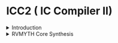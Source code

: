 # ICC2 ( IC Compiler II)

<details>
  <Summary> Introduction </Summary>
  <br>

  * IC Compiler II is specifically architected to address aggressive performance, power, area (PPA), and time-to-market pressures of leading edge designs.
  
* Key technologies include a pervasively parallel optimization framework, multi-objective global placement, routing driven placement optimization, full flow Arc based concurrent clock and data optimization, total power optimization, multi-pattern and FinFET aware flow and machine learning (ML) driven optimization for fast and predictive design closure.
  
* Advanced Fusion technologies offer signoff IR drop driven optimization, PrimeTime® delay calculation within IC Compiler II, exhaustive path based analysis (PBA) and signoff ECO within place and route for unmatched QoR and design convergence. 

![image](https://github.com/user-attachments/assets/bf363650-49b3-48b4-b64a-5d7bcebbab02)

* The `IC Compiler II` tool is designed for efficient design planning, placement, routing, and analysis of very large designs.
  
* IC Compiler II is a complete netlist-to-GDSII implementation system that includes early design exploration and prototyping, detailed design planning, block implementation, chip assembly and sign-off driven design closure.
  
* The foundation, architecture and implementation is based on novel, patented technologies and the software has been written using modern object-oriented languages and tools.
  
* IC Compiler II benefits from the combination of a new hierarchical infrastructure enabling massive parallelism; a highly compact multi-corner and multi-mode (MCMM) architecture; next-generation design-planning; new global, analytical, and scalable optimization techniques; and global optimization approaches to clock synthesis.
  
* `Design planning` is an integral part of the `RTL to GDSII design process`. During design planning, you assess the feasibility of different implementation strategies early in the design flow.
  For large designs, `design planning` helps you to “divide and conquer” the implementation process by partitioning the design into smaller, more manageable pieces for more efficient processing.
  
* IC Compiler is for place and route and it is used after synthesis which can be done with Synopsys DC compiler or Power compiler. IC Compiler goes through the following steps and its outputs go to tapeout.

![image](https://github.com/user-attachments/assets/b19633b4-bae0-4c58-8d8d-339916a8168f)

* Basic place and route design flow using the IC Compiler II 

![image](https://github.com/user-attachments/assets/64599960-502e-48fd-be37-fe66ec9664bb)


* IC Compiler three initialization Files

![image](https://github.com/user-attachments/assets/4404c6c2-cc11-45e2-a237-a3829ebeb2c3)

* Summary

![image](https://github.com/user-attachments/assets/9645bc4f-9273-4a1c-a45d-6f29d5ade61f)


* The `target_library` is the library that IC Compiler uses to pick cells for optimization and re-mapping. It is typically set to only the standard cells library.
  
* The `link_library` contains every library that contains cells that are referenced by the netlist.

1. Milkyway Reference Libraries 
Information is stored in so-called “views”, for example: 
   * CEL: The full layout view 
   * FRAM: The abstract view used for P&R 
   * LM: Logic Model with Timing and Power info (optional*) 。(Optional) here means that the logical libraries do not have to be stored within the Milkyway library structure, but can be located 
     anywhere else. IC Compiler only reads logical libraries (.db) specified through the link_library variable. 
 
2. Technology File (.tf file) 
   * Tech File is unique to each technology
   * Contains metal layer technology parameters:
     *  Number and name designations for each layer/via
     *  Dielectric constant for technology
     *  Physical and electrical characteristics of each layer/via
     *  Design rules for each layer/Via (Minimum wire widths and wire-to-wire spacing, etc.)
     *  Units and precision for electrical units
     *  Colors and patterns of layers for display 

* Example of a Technology File: 

```
Technology  { 
  dielectric  = 3.7 
  unitTimeName  = "ns" 
  timePrecision  = 1000 
  unitLengthName  = "micron" 
  lengthPrecision  = 1000 
  gridResolution  = 5 
  unitVoltageName  = "v" 
  } 
... 
Layer  "m1" { 
  layerNumber  = 16 
  maskName   = "metal1" 
  pitch   = 0.56 
  defaultWidth  = 0.23 
  minWidth   = 0.23 
  minSpacing  = 0.23 

```

* ICC Design Planning Flow

![image](https://github.com/user-attachments/assets/d1d9948a-95cf-4571-b572-8eeb80d3d517)

#### Hierarchical Design Planning Flow
 
* The hierarchical design planning flow provides an efficient approach for managing large designs.
  
* By dividing the design into multiple blocks, different design teams can work on different blocks in parallel, from RTL through physical implementation.
  
* Working with smaller blocks and using multiply instantiated blocks can reduce overall runtime.

![image](https://github.com/user-attachments/assets/10159c8a-8ef3-4214-b3f7-cda11de315dd)

####  Design Planning at Multiple Levels of Physical Hierarchy

* Large, complex SoC designs require hierarchical layout methodologies capable of managing multiple levels of physical hierarchy at the same time. Many traditional design  tools -- including physical planning, place and route, and other tools -- are limited to two  levels of physical hierarchy: top and block.
  
* The IC Compiler II tool provides comprehensive support for designs with multiple levels of physical hierarchy, resulting in shorter time to  results, better QoR, and higher productivity for physical design teams.

* Use the `set_hierarchy_options` command to enable or disable specific blocks and design levels of hierarchy for planning. IC Compiler II provides support in several areas to accommodate designs with multiple 
levels of physical hierarchy:

#### Data Model

The data model in the IC Compiler II tool has built-in support for multiple levels of physical  hierarchy. Native physical hierarchy support provides significant advantages for multi-level physical hierarchy planning and implementation. When performing block shaping,  placement, routing, timing, and other steps, the tool can quickly access the specific data  relative to physical hierarchy needed to perform the function.

#### Block Shaping

In a complex design with multiple levels of physical hierarchy, the block shaper needs to  know the target area for each sub-chip, the aspect ratio constraints required by hard macro  children, and any interconnect that exists at the sibling-to-sibling, parent-to-child, and  child-to parent interfaces. For multi-voltage designs, the block shaper needs the target locations for voltage areas. These requirements add additional constraints for the shaper to  manage. For multi-level physical hierarchy planning, block shaping constraints on lower  level sub-chips must be propagated to the top level; these constraints take the form of block  shaping constraints on parent sub-chips. To improve performance, the shaper does not need the full netlist content that exists within each sub-chip or block.The IC Compiler II data model provides block shaping with the specific data required to  accomplish these goals. For multi-voltage designs, the tool reads UPF and saves the power  intent at the sub-chip level. The tool retrieves data from the data model to calculate targets  based on natural design utilization or retrieves user-defined attributes that specify design 
targets.

#### Cell and Macro Placement
 
After block shaping, the cell and macro placement function sees a global view of the  interconnect paths and data flow at the physical hierarchy boundaries and connectivity to macro cells. With this information, the tool places macros for each sub-chip at each level of  hierarchy. Because the tool understands the relative location requirements of interconnect  paths at the boundaries at all levels, sufficient resources at the adjacent sub-chip edges are  reserved to accommodate interconnect paths. The placer anticipates the needs of  hierarchical pin placement and places macros where interconnect paths do not require  significant buffering to drive signals across macros.
The placer models the external environment at the boundaries of both child and parent  sub-chips by considering sub-chip shapes, locations, and the global macro placements. Using this information, the placer creates cell placement jobs for each sub-chip at each level  of hierarchy. By delegating sub-chip placement across multiple processes, the tool minimizes turnaround time while maximizing the use of compute resources.

![image](https://github.com/user-attachments/assets/5602713d-92d4-4830-a16a-4591ba8e04f2)


#### Power Planning

For power planning, the IC Compiler II tool provides an innovative pattern-based methodology. Patterns describing construction rules -- widths, layers, and pitches required to form rings and meshes -- are applied to different areas of the floorplan such as voltage areas, groups of macros, and so on. Strategies associate single patterns or multiple patterns with areas. Given these strategy definitions, the IC Compiler II tool characterizes the power plan and automatically generates definitions of strategies for sub-chips at all levels. A complete power plan is generated in a distributed manner. Because the characterized strategies are written in terms of objects at each sub-chip level, power plans can be easily re-created to accommodate floorplan changes at any level.

![image](https://github.com/user-attachments/assets/ad9e78bd-ab4d-4f69-978f-19bedd83752b)

 
#### Pin Placement
 
With block shapes formed, macros placed, and power routed, pin placement retrieves interface data from all levels and invokes the global router to determine the optimal location to place hierarchical pins. The global router recognizes physical boundaries at all levels to ensure efficient use of resources at hierarchical pin interfaces. Pins are aligned across multiple levels when possible. Like all IC Compiler II operations, the global router comprehends multiply instantiated blocks (MIBs) and creates routes compliant with each MIB instantiation. To place pins for MIBs, the pin placement algorithm determines the best 
pin placement that works for all instances, ensuring that the pin placement on each instance is identical. Additionally, pin placement creates feedthroughs for all sub-chips, including MIBs, throughout the hierarchy. The global router creates feedthroughs across MIBs, determines feedthrough reuse, and connects unused feedthroughs to power or ground as required.

![image](https://github.com/user-attachments/assets/4a74f025-8781-45c4-9f1a-05686d41bb55)


#### Timing Budgeting

The IC Compiler II tool estimates the timing at hierarchical interfaces and creates timing budgets for sub-chips. The timing budgeter in IC Compiler II creates timing constraints for all child interface pins within the full chip, the parent and child interfaces for mid-level sub-chips and the primary pins at lowest level sub-chips. The entire design can proceed with placement and optimization concurrently and in a distributed manner.
To examine critical timing paths in the layout or perform other design planning tasks, you can interactively view, analyze, and manually edit any level of the design in a full-chip context. You can choose to view top-level only or multiple levels of hierarchy. When viewing multiple levels, interactive routing is performed as if the design is flat. At completion, routes are pushed into children and hierarchical pins are automatically added.

![image](https://github.com/user-attachments/assets/a5b31adf-453d-4f0b-bdc0-30d53908200b)

</details>

<details>
  <summary>RVMYTH Core Synthesis</summary>
<br>

* vsd.tcl

```

set target_library [list /home/vijayalaxmi/VSDBabySoC_ICC2/nangate_typical.db ]
set link_library [list  /home/vijayalaxmi/VSDBabySoC_ICC2/nangate_typical.db ] 
set symbol_library ""


read_verilog /home/vijayalaxmi/VSDBabySoC_ICC2/rvmyth.v



analyze -library WORK -format verilog {/home/vijayalaxmi/VSDBabySoC_ICC2/vsdbabysoc.v}
elaborate vsdbabysoc -architecture verilog -library WORK
analyze {}

create_clock -name MYCLK -per 10 [get_ports CLK];
set_clock_latency -source 2 [get_clocks MYCLK];
set_clock_latency 1 [get_clocks MYCLK];
set_clock_uncertainty -setup 0.5 [get_clocks MYCLK];
set_clock_uncertainty -hold 0.1 [get_clocks MYCLK];
set_input_delay -max 5 -clock [get_clocks MYCLK] [get_ports reset];
set_input_delay -max 5 -clock [get_clocks MYCLK] [get_ports CLK];
set_input_delay -min 1 -clock [get_clocks MYCLK] [get_ports reset];
set_input_delay -min 1 -clock [get_clocks MYCLK] [get_ports CLK];
set_input_transition -max 0.4 [get_ports reset];
set_input_transition -max 0.4 [get_ports CLK];
set_input_transition -min 0.1 [get_ports reset];
set_input_transition -min 0.1 [get_ports CLK];

set_load -max 0.4 [get_ports OUT];
set_load -min 0.1 [get_ports OUT];

check_design

compile_ultra

file mkdir report
write -hierarchy -format verilog -output /home/vijayalaxmi/VSDBabySoC_ICC2/report/rvmyth.v
write_sdc -nosplit -version 2.0 /home/vijayalaxmi/VSDBabySoC_ICC2/report/rvmyth.sdc
report_area -hierarchy > /home/vijayalaxmi/VSDBabySoC_ICC2/report/vsdbabysoc.area
report_timing > /home/vijayalaxmi/VSDBabySoC_ICC2/report/vsdbabysoc.timing
report_power -hierarchy > /home/vijayalaxmi/VSDBabySoC_ICC2/report/vsdbabysoc.power

gui_start

```

* Invoke dc_shell
  * csh
  * dc_shell
* source /home/vijayalaxmi/vsd.tcl

![image](https://github.com/user-attachments/assets/e288ec37-a8a1-4db0-885a-34f4300a5bbc)
![image](https://github.com/user-attachments/assets/1054b852-1a3c-4e99-9a85-4e0c32aff7d3)

## VSDBabySoC Area, Power & Timing Reports

#### Area Report

```

****************************************
Report : area
Design : vsdbabysoc
Version: T-2022.03-SP5-6
Date   : Sun Nov 24 12:30:53 2024
****************************************

Information: Updating design information... (UID-85)
Library(s) Used:

    NangateOpenCellLibrary (File: /home/vijayalaxmi/VSDBabySoC_ICC2/nangate_typical.db)

Number of ports:                           19
Number of nets:                          2781
Number of cells:                         2241
Number of combinational cells:           1562
Number of sequential cells:               678
Number of macros/black boxes:               0
Number of buf/inv:                        152
Number of references:                       3

Combinational area:               1941.268037
Buf/Inv area:                       96.823999
Noncombinational area:            3056.871889
Macro/Black Box area:                0.000000
Net Interconnect area:      undefined  (Wire load has zero net area)

Total cell area:                  4998.139926
Total area:                 undefined

Information: This design contains black box (unknown) components. (RPT-8)

Hierarchical area distribution
------------------------------

                                  Global cell area          Local cell area
                                  ------------------  ---------------------------- 
Hierarchical cell                 Absolute   Percent  Combi-     Noncombi-  Black-
                                  Total      Total    national   national   boxes   Design
--------------------------------  ---------  -------  ---------  ---------  ------  ---------
vsdbabysoc                        4998.1399    100.0     0.0000     0.0000  0.0000  vsdbabysoc
core                              4998.1399    100.0  1941.2680  3056.8719  0.0000  rvmyth
--------------------------------  ---------  -------  ---------  ---------  ------  ---------
Total                                                 1941.2680  3056.8719  0.0000

1

```

#### Power Report

```
 
****************************************
Report : power
        -hier
        -analysis_effort low
Design : vsdbabysoc
Version: T-2022.03-SP5-6
Date   : Sun Nov 24 12:30:53 2024
****************************************


Library(s) Used:

    NangateOpenCellLibrary (File: /home/vijayalaxmi/VSDBabySoC_ICC2/nangate_typical.db)


Operating Conditions: typical   Library: NangateOpenCellLibrary
Wire Load Model Mode: top

Design        Wire Load Model            Library
------------------------------------------------
vsdbabysoc             5K_hvratio_1_1    NangateOpenCellLibrary


Global Operating Voltage = 1.1  
Power-specific unit information :
    Voltage Units = 1V
    Capacitance Units = 1.000000ff
    Time Units = 1ns
    Dynamic Power Units = 1uW    (derived from V,C,T units)
    Leakage Power Units = 1nW


--------------------------------------------------------------------------------
                                       Switch   Int      Leak     Total
Hierarchy                              Power    Power    Power    Power    %
--------------------------------------------------------------------------------
vsdbabysoc                              111.666  249.102 1.01e+05  461.798 100.0
  core (rvmyth)                          36.668  249.102 1.01e+05  386.800  83.8
1

```

### Timing Report

```

****************************************
Report : timing
        -path full
        -delay max
        -max_paths 1
Design : vsdbabysoc
Version: T-2022.03-SP5-6
Date   : Sun Nov 24 12:30:53 2024
****************************************

Operating Conditions: typical   Library: NangateOpenCellLibrary
Wire Load Model Mode: top

  Startpoint: dac/OUT (internal pin)
  Endpoint: OUT (output port)
  Path Group: (none)
  Path Type: max

  Des/Clust/Port     Wire Load Model       Library
  ------------------------------------------------
  vsdbabysoc         5K_hvratio_1_1        NangateOpenCellLibrary

  Point                                    Incr       Path
  -----------------------------------------------------------
  dac/OUT (avsddac)                        0.00       0.00 r
  OUT (out)                                0.00       0.00 r
  data arrival time                                   0.00
  -----------------------------------------------------------
  (Path is unconstrained)


1

```

## Once the synthesis flow is run without errors, design_vision gui will be generated, here we can view the VSDBabySoC Schematic

![image](https://github.com/user-attachments/assets/3bdfbbe9-fd65-471f-8431-b5b2c483b3eb)
![image](https://github.com/user-attachments/assets/a9da1f2b-32ad-4914-8a45-ef611b2adf72)

## RVMYTH Core Schematic

![image](https://github.com/user-attachments/assets/46d691b2-a548-44ba-9523-df2b517e6b06)
![image](https://github.com/user-attachments/assets/b9c44005-d2ed-449f-b35d-82b609e2f791)
![image](https://github.com/user-attachments/assets/a2199231-e4ee-464e-92a8-ebe4317d573a)
![image](https://github.com/user-attachments/assets/dcad9c12-440f-49db-9914-f1e5b375b01a)

</details>

